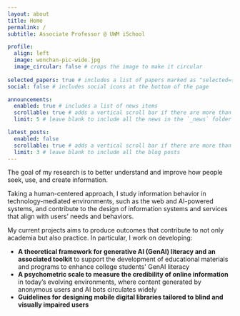 ```yaml
---
layout: about
title: Home
permalink: /
subtitle: Associate Professor @ UWM iSchool

profile:
  align: left
  image: wonchan-pic-wide.jpg
  image_circular: false # crops the image to make it circular
  
selected_papers: true # includes a list of papers marked as "selected={true}"
social: false # includes social icons at the bottom of the page

announcements:
  enabled: true # includes a list of news items
  scrollable: true # adds a vertical scroll bar if there are more than 3 news items
  limit: 5 # leave blank to include all the news in the `_news` folder

latest_posts:
  enabled: false
  scrollable: true # adds a vertical scroll bar if there are more than 3 new posts items
  limit: 3 # leave blank to include all the blog posts
---
```


The goal of my research is to better understand and improve how people seek, use, and create information. 

Taking a human-centered approach, I study information behavior in technology-mediated environments, such as the web and AI-powered systems, and contribute to the design of information systems and services that align with users’ needs and behaviors.

My current projects aims to produce outcomes that contribute to not only academia but also practice. In particular, I work on developing:

-  **A theoretical framework for generative AI (GenAI) literacy  and an associated toolkit** to support the development of educational materials and programs to enhance college students' GenAI literacy
-  **A psychometric scale to measure the credibility of online information** in today’s evolving environments, where content generated by anonymous users and AI bots circulates widely
-  **Guidelines for designing mobile digital libraries tailored to blind and visually impaired users** 
